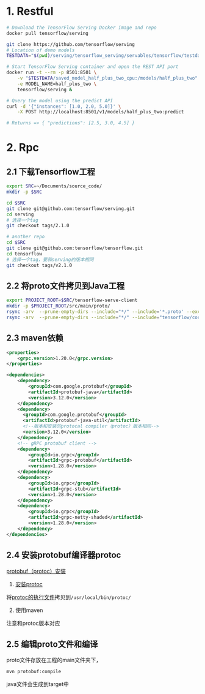 # 1. Restful
```bash
# Download the TensorFlow Serving Docker image and repo
docker pull tensorflow/serving

git clone https://github.com/tensorflow/serving
# Location of demo models
TESTDATA="$(pwd)/serving/tensorflow_serving/servables/tensorflow/testdata"

# Start TensorFlow Serving container and open the REST API port
docker run -t --rm -p 8501:8501 \
    -v "$TESTDATA/saved_model_half_plus_two_cpu:/models/half_plus_two" \
    -e MODEL_NAME=half_plus_two \
    tensorflow/serving &

# Query the model using the predict API
curl -d '{"instances": [1.0, 2.0, 5.0]}' \
    -X POST http://localhost:8501/v1/models/half_plus_two:predict

# Returns => { "predictions": [2.5, 3.0, 4.5] }
```
# 2. Rpc

## 2.1 下载Tensorflow工程

```bash
export SRC=~/Documents/source_code/
mkdir -p $SRC

cd $SRC
git clone git@github.com:tensorflow/serving.git
cd serving
# 选择一个tag
git checkout tags/2.1.0

# another repo
cd $SRC
git clone git@github.com:tensorflow/tensorflow.git
cd tensorflow
# 选择一个tag，要和serving的版本相同
git checkout tags/v2.1.0
```

## 2.2 将proto文件拷贝到Java工程

```bash
export PROJECT_ROOT=$SRC/tensorflow-serve-client
mkdir -p $PROJECT_ROOT/src/main/proto/
rsync -arv  --prune-empty-dirs --include="*/" --include='*.proto' --exclude='*' $SRC/serving/tensorflow_serving  $PROJECT_ROOT/src/main/proto/
rsync -arv  --prune-empty-dirs --include="*/" --include="tensorflow/core/lib/core/*.proto" --include='tensorflow/core/framework/*.proto' --include="tensorflow/core/example/*.proto" --include="tensorflow/core/protobuf/*.proto" --exclude='*' $SRC/tensorflow/tensorflow  $PROJECT_ROOT/src/main/proto/
```

## 2.3 maven依赖
```xml
<properties>
    <grpc.version>1.20.0</grpc.version>
</properties>

<dependencies>
    <dependency>
        <groupId>com.google.protobuf</groupId>
        <artifactId>protobuf-java</artifactId>
        <version>3.12.0</version>
    </dependency>
    <dependency>
      <groupId>com.google.protobuf</groupId>
      <artifactId>protobuf-java-util</artifactId>
      <!--版本和安装的protocal compiler（protoc）版本相同-->
      <version>3.12.0</version>
    </dependency>
    <!-- gRPC protobuf client -->
    <dependency>
        <groupId>io.grpc</groupId>
        <artifactId>grpc-protobuf</artifactId>
        <version>1.28.0</version>
    </dependency>
    <dependency>
        <groupId>io.grpc</groupId>
        <artifactId>grpc-stub</artifactId>
        <version>1.28.0</version>
    </dependency>
    <dependency>
        <groupId>io.grpc</groupId>
        <artifactId>grpc-netty-shaded</artifactId>
        <version>1.28.0</version>
    </dependency>
</dependencies>
```

## 2.4 安装protobuf编译器protoc

[protobuf（protoc）安装](https://github.com/protocolbuffers/protobuf/tree/master/java)

1. [安装protoc](https://github.com/protocolbuffers/protobuf/blob/master/README.md)

将[protoc的执行文件](https://github.com/protocolbuffers/protobuf/releases)拷贝到`/usr/local/bin/protoc/`

2. 使用maven

注意和protoc版本对应

## 2.5 编辑proto文件和编译
proto文件存放在工程的main文件夹下，

```bash
mvn protobuf:compile
```

java文件会生成到target中